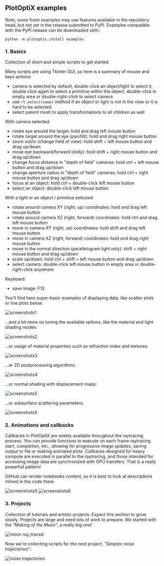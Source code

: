 ## PlotOptiX examples

Note, some fresh examples may use features available in the repository head, but not yet in the release submitted to PyPI. Examples compatible with the PyPI release can be downloaded with::

	python -m plotoptix.install examples

### 1. Basics

Collection of short and simple scripts to get started.

Many scripts are using Tkinter GUI, so here is a summary of mouse and keys actions:

- camera is selected by default, double-click an object/light to select it, double click again to select a primitive within the object, double-click in empty area or double-right-click to select camera
- use ``rt.select(name)`` method if an object or light is not in the view or it is hard to be selected
- select parent mesh to apply transformations to all children as well

With camera selected:

- rotate eye around the target: hold and drag left mouse button
- rotate target around the eye (pan/tilt): hold and drag right mouse button
- zoom out/in (change field of view): hold shift + left mouse button and drag up/down
- move eye backward/forward (dolly): hold shift + right mouse button and drag up/down
- change focus distance in "depth of field" cameras: hold ctrl + left mouse button and drag up/down
- change aperture radius in "depth of field" cameras: hold ctrl + right mouse button and drag up/down
- focus at an object: hold ctrl + double-click left mouse button
- select an object: double-click left mouse button

With a light or an object / primitive selected:

- rotate around camera XY (right, up) coordinates: hold and drag left mouse button
- rotate around camera XZ (right, forward) coordinates: hold ctrl and drag left mouse button
- move in camera XY (right, up) coordinates: hold shift and drag left mouse button
- move in camera XZ (right, forward) coordinates: hold and drag right mouse button
- move in the normal direction (parallelogram light only): shift + right mouse button and drag up/down
- scale up/down: hold ctrl + shift + left mouse button and drag up/down
- select camera: double-click left mouse button in empty area or double-right-click anywhere

Keyboard:

- save image: F12

You'll find here super-basic examples of displaying data, like scatter plots or line plots below:

![screenshots1](https://plotoptix.rnd.team/images/basic_scripts_screens.jpg "PlotOptiX output screenshots")

...and a bit more on tuning the available options, like the material and light shading modes:

![screenshots2](https://plotoptix.rnd.team/images/light_shading_modes.jpg "PlotOptiX light shading")

...or usage of material properties such as refraction index and textures:

![screenshots3](https://plotoptix.rnd.team/images/refractions_dispersion_textures.jpg "PlotOptiX light dispersion and textures")

...or 2D postprocessing algorithms:

![screenshots4](https://plotoptix.rnd.team/images/postprocessing.jpg "PlotOptiX 2D postprocessing")

...or normal shading with displacement maps:

![screenshots5](https://plotoptix.rnd.team/images/normal_shading_with_textures.jpg "PlotOptiX 2D postprocessing")

...or subsurface scattering parameters:

![screenshots5](https://plotoptix.rnd.team/images/subsurface.jpg "PlotOptiX scattering in volumes")

### 2. Animations and callbacks

Callbacks in PlotOptiX are widely available throughout the raytracing process. You can provide functions to execute on each frame raytracing start, completion, etc., allowing for progressive image updates, saving output to file or making animated plots. Callbacks designed for heavy compute are executed in parallel to the raytracing, and those intended for accessing image data are synchronized with GPU transfers. That is a really powerfull pattern!

GitHub can render notebooks content, so it is best to look at descriptions inlined in the code there.

![screenshots5](https://plotoptix.rnd.team/images/notebook_screens.jpg "PlotOptiX in notebook screenshots")
![screenshots6](https://plotoptix.rnd.team/images/notebook_screens_2.jpg "PlotOptiX in notebook screenshots")

### 3. Projects

Collection of tutorials and artistic projects. Expect this section to grow slowly. Projects are large and need lots of work to prepare. We started with the *"Making of the Moon"*, a really big one!

![moon ray_traced](https://plotoptix.rnd.team/images/moon_2res_banner1.jpg "The Moon ray-traced with PlotOptiX")

Now we're collecting scripts for the next project, *"Simplex noise trajectories"*:

![noise trajectories](https://plotoptix.rnd.team/images/opensimplex_banner.jpg "Noise compositions ray-traced with PlotOptiX")
